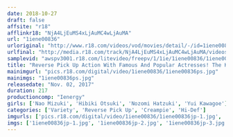 ```yaml
---
date: 2018-10-27
draft: false
affsite: "r18"
afflinkr18: "NjA4LjEuMS4xLjAuMC4wLjAuMA"
url: "1iene00836"
urloriginal: "http://www.r18.com/videos/vod/movies/detail/-/id=1iene00836"
urlfinal: "http://media.r18.com/track/NjA4LjEuMS4xLjAuMC4wLjAuMA/videos/vod/movies/detail/-/id=1iene00836"
samplevid: "awspv3001.r18.com/litevideo/freepv/1/1ie/1iene00836/1iene00836_dmb_w.mp4"
title: "Reverse Pick Up Action With Famous And Popular Actresses! The Key To Clearing This Mission Is To Connect 2 People! You Can Cum As Much As You Like! Once You Get Started, If You Can Ejaculate In The 10 Second Window Between 9:50 And 10:00 Minutes, You'll Win Creampie Raw Footage Sex! And The Actresses Will Win Cash Money Prizes!"
mainimgurl: "pics.r18.com/digital/video/1iene00836/1iene00836ps.jpg"
mainimgs: "1iene00836ps.jpg"
releasedate: "Nov. 02, 2017"
duration: 217
productioncomp: "Ienergy"
girls: ['Nao Mizuki', 'Hibiki Otsuki', 'Nozomi Hatzuki', 'Yui Kawagoe']
categories: ['Variety', 'Reverse Pick Up', 'Creampie', 'Hi-Def']
imgurls: ['pics.r18.com/digital/video/1iene00836/1iene00836jp-1.jpg', 'pics.r18.com/digital/video/1iene00836/1iene00836jp-2.jpg', 'pics.r18.com/digital/video/1iene00836/1iene00836jp-3.jpg', 'pics.r18.com/digital/video/1iene00836/1iene00836jp-4.jpg', 'pics.r18.com/digital/video/1iene00836/1iene00836jp-5.jpg', 'pics.r18.com/digital/video/1iene00836/1iene00836jp-6.jpg', 'pics.r18.com/digital/video/1iene00836/1iene00836jp-7.jpg', 'pics.r18.com/digital/video/1iene00836/1iene00836jp-8.jpg', 'pics.r18.com/digital/video/1iene00836/1iene00836jp-9.jpg', 'pics.r18.com/digital/video/1iene00836/1iene00836jp-10.jpg', 'pics.r18.com/digital/video/1iene00836/1iene00836jp-11.jpg', 'pics.r18.com/digital/video/1iene00836/1iene00836jp-12.jpg', 'pics.r18.com/digital/video/1iene00836/1iene00836jp-13.jpg', 'pics.r18.com/digital/video/1iene00836/1iene00836jp-14.jpg', 'pics.r18.com/digital/video/1iene00836/1iene00836jp-15.jpg', 'pics.r18.com/digital/video/1iene00836/1iene00836jp-16.jpg', 'pics.r18.com/digital/video/1iene00836/1iene00836jp-17.jpg', 'pics.r18.com/digital/video/1iene00836/1iene00836jp-18.jpg', 'pics.r18.com/digital/video/1iene00836/1iene00836jp-19.jpg', 'pics.r18.com/digital/video/1iene00836/1iene00836jp-20.jpg']
imgs: ['1iene00836jp-1.jpg', '1iene00836jp-2.jpg', '1iene00836jp-3.jpg', '1iene00836jp-4.jpg', '1iene00836jp-5.jpg', '1iene00836jp-6.jpg', '1iene00836jp-7.jpg', '1iene00836jp-8.jpg', '1iene00836jp-9.jpg', '1iene00836jp-10.jpg', '1iene00836jp-11.jpg', '1iene00836jp-12.jpg', '1iene00836jp-13.jpg', '1iene00836jp-14.jpg', '1iene00836jp-15.jpg', '1iene00836jp-16.jpg', '1iene00836jp-17.jpg', '1iene00836jp-18.jpg', '1iene00836jp-19.jpg', '1iene00836jp-20.jpg']
---
```

